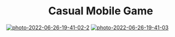 <h1 align="center">Casual Mobile Game</h1>
 
<a href="https://ibb.co/3ydSZZ8"><img src="https://i.ibb.co/C58VGGX/photo-2022-06-26-19-41-02-2.jpg" alt="photo-2022-06-26-19-41-02-2" border="0"></a> 
<a href="https://ibb.co/JHmxmbN"><img src="https://i.ibb.co/hVLXLnk/photo-2022-06-26-19-41-03.jpg" alt="photo-2022-06-26-19-41-03" border="0"></a>
